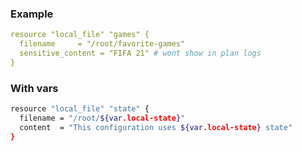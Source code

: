 ### Example

```yaml
resource "local_file" "games" {
  filename     = "/root/favorite-games"
  sensitive_content = "FIFA 21" # wont show in plan logs
}
```

### With vars

```bash
resource "local_file" "state" {
  filename = "/root/${var.local-state}"
  content  = "This configuration uses ${var.local-state} state"
}
```


